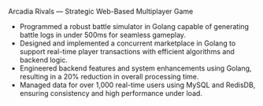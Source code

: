 Arcadia Rivals — Strategic Web-Based Multiplayer Game

- Programmed a robust battle simulator in Golang capable of generating battle logs in under 500ms for seamless gameplay.
- Designed and implemented a concurrent marketplace in Golang to support real-time player transactions with efficient algorithms and backend logic.
- Engineered backend features and system enhancements using Golang, resulting in a 20% reduction in overall processing time.
- Managed data for over 1,000 real-time users using MySQL and RedisDB, ensuring consistency and high performance under load.
